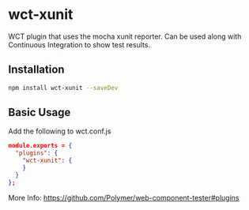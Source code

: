# wct-xunit
WCT plugin that uses the mocha xunit reporter. Can be used along with Continuous Integration to show test results.

## Installation

```sh
npm install wct-xunit --saveDev
```

## Basic Usage

Add the following to wct.conf.js

```json
module.exports = {
  "plugins": {
    "wct-xunit": {
    }
  }
};
```

More Info: https://github.com/Polymer/web-component-tester#plugins

